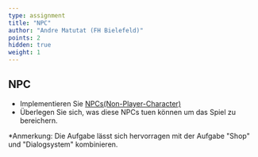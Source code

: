 ```yaml
---
type: assignment
title: "NPC"
author: "Andre Matutat (FH Bielefeld)"
points: 2
hidden: true
weight: 1
---
```


## NPC

- Implementieren Sie [NPCs(Non-Player-Character)](https://usk.de/alle-lexikonbegriffe/non-player-character/#:~:text=NPC%20oder%20Non%2DPlayer%2DCharacter,hin%20zu%20tragende%20Rollen%20spielen.)
- Überlegen Sie sich, was diese NPCs tuen können um das Spiel zu bereichern.

*Anmerkung: Die Aufgabe lässt sich hervorragen mit der Aufgabe "Shop" und "Dialogsystem" kombinieren.

